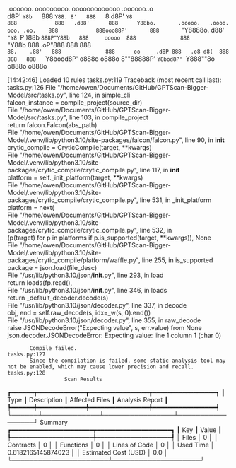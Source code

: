 

  .oooooo.    ooooooooo.   ooooooooooooo  .oooooo..o                                 
 d8P'  `Y8b   `888   `Y88. 8'   888   `8 d8P'    `Y8                                 
888            888   .d88'      888      Y88bo.       .ooooo.   .oooo.   ooo. .oo.   
888            888ooo88P'       888       `"Y8888o.  d88' `"Y8 `P  )88b  `888P"Y88b  
888     ooooo  888              888           `"Y88b 888        .oP"888   888   888  
`88.    .88'   888              888      oo     .d8P 888   .o8 d8(  888   888   888  
 `Y8bood8P'   o888o            o888o     8""88888P'  `Y8bod8P' `Y888""8o o888o o888o                                                        


                                                                   

[14:42:46] Loaded 10 rules                                                                                                                                                                                                                  tasks.py:119
           Traceback (most recent call last):                                                                                                                                                                                               tasks.py:126
             File "/home/owen/Documents/GitHub/GPTScan-Bigger-Model/src/tasks.py", line 124, in simple_cli                                                                                                                                              
               falcon_instance = compile_project(source_dir)                                                                                                                                                                                            
             File "/home/owen/Documents/GitHub/GPTScan-Bigger-Model/src/tasks.py", line 103, in compile_project                                                                                                                                         
               return falcon.Falcon(abs_path)                                                                                                                                                                                                           
             File "/home/owen/Documents/GitHub/GPTScan-Bigger-Model/.venv/lib/python3.10/site-packages/falcon/falcon.py", line 90, in __init__                                                                                                          
               crytic_compile = CryticCompile(target, **kwargs)                                                                                                                                                                                         
             File "/home/owen/Documents/GitHub/GPTScan-Bigger-Model/.venv/lib/python3.10/site-packages/crytic_compile/crytic_compile.py", line 117, in __init__                                                                                         
               platform = self._init_platform(target, **kwargs)                                                                                                                                                                                         
             File "/home/owen/Documents/GitHub/GPTScan-Bigger-Model/.venv/lib/python3.10/site-packages/crytic_compile/crytic_compile.py", line 531, in _init_platform                                                                                   
               platform = next(                                                                                                                                                                                                                         
             File "/home/owen/Documents/GitHub/GPTScan-Bigger-Model/.venv/lib/python3.10/site-packages/crytic_compile/crytic_compile.py", line 532, in <genexpr>                                                                                        
               (p(target) for p in platforms if p.is_supported(target, **kwargs)), None                                                                                                                                                                 
             File "/home/owen/Documents/GitHub/GPTScan-Bigger-Model/.venv/lib/python3.10/site-packages/crytic_compile/platform/waffle.py", line 255, in is_supported                                                                                    
               package = json.load(file_desc)                                                                                                                                                                                                           
             File "/usr/lib/python3.10/json/__init__.py", line 293, in load                                                                                                                                                                             
               return loads(fp.read(),                                                                                                                                                                                                                  
             File "/usr/lib/python3.10/json/__init__.py", line 346, in loads                                                                                                                                                                            
               return _default_decoder.decode(s)                                                                                                                                                                                                        
             File "/usr/lib/python3.10/json/decoder.py", line 337, in decode                                                                                                                                                                            
               obj, end = self.raw_decode(s, idx=_w(s, 0).end())                                                                                                                                                                                        
             File "/usr/lib/python3.10/json/decoder.py", line 355, in raw_decode                                                                                                                                                                        
               raise JSONDecodeError("Expecting value", s, err.value) from None                                                                                                                                                                         
           json.decoder.JSONDecodeError: Expecting value: line 1 column 1 (char 0)                                                                                                                                                                      
                                                                                                                                                                                                                                                        
           Compile failed.                                                                                                                                                                                                                  tasks.py:127
           Since the compilation is failed, some static analysis tool may not be enabled, which may cause lower precision and recall.                                                                                                       tasks.py:128
                      Scan Results                       
┏━━━━━━┳━━━━━━━━━━━━━┳━━━━━━━━━━━━━━━━┳━━━━━━━━━━━━━━━━━┓
┃ Type ┃ Description ┃ Affected Files ┃ Analysis Report ┃
┡━━━━━━╇━━━━━━━━━━━━━╇━━━━━━━━━━━━━━━━╇━━━━━━━━━━━━━━━━━┩
└──────┴─────────────┴────────────────┴─────────────────┘
                   Summary                   
┏━━━━━━━━━━━━━━━━━━━━━━┳━━━━━━━━━━━━━━━━━━━━┓
┃ Key                  ┃ Value              ┃
┡━━━━━━━━━━━━━━━━━━━━━━╇━━━━━━━━━━━━━━━━━━━━┩
│ Files                │ 0                  │
│ Contracts            │ 0                  │
│ Functions            │ 0                  │
│ Lines of Code        │ 0                  │
│ Used Time            │ 0.6182165145874023 │
│ Estimated Cost (USD) │ 0.0                │
└──────────────────────┴────────────────────┘
